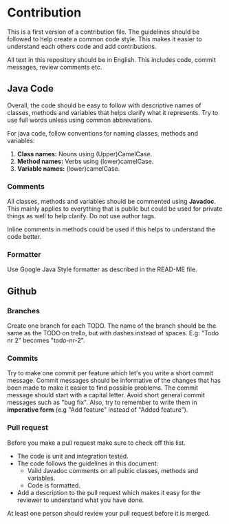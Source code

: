 # Contribution

This is a first version of a contribution file.
The guidelines should be followed to help create a common code style. This makes it easier to understand each others code and add contributions.

All text in this repository should be in English. This includes code, commit messages, review comments etc. 

## Java Code

Overall, the code should be easy to follow with descriptive names of classes, methods and variables that helps clarify what it represents. Try to use full words unless using common abbreviations. 

For java code, follow conventions for naming classes, methods and variables:
1. **Class names:** Nouns using (Upper)CamelCase.
2. **Method names:** Verbs using (lower)camelCase. 
3. **Variable names:** (lower)camelCase. 

### Comments

All classes, methods and variables should be commented using **Javadoc**. This mainly applies to everything that is public but could be used for private things as well to help clarify. Do not use author tags.

Inline comments in methods could be used if this helps to understand the code better. 

### Formatter

Use Google Java Style formatter as described in the READ-ME file.  

## Github

### Branches

Create one branch for each TODO. The name of the branch should be the same as the TODO on trello, but with dashes instead of spaces.
E.g: "Todo nr 2" becomes "todo-nr-2". 

### Commits

Try to make one commit per feature which let's you write a short commit message.
Commit messages should be informative of the changes that has been made to make it easier to find possible problems. The commit message should start with a capital letter. Avoid short general commit messages such as "bug fix". Also, try to remember to write them in **imperative form** (e.g "Add feature" instead of "Added feature"). 

### Pull request

Before you make a pull request make sure to check off this list.

* The code is unit and integration tested.
* The code follows the guidelines in this document:
    * Valid Javadoc comments on all public classes, methods and variables.
    * Code is formatted.
* Add a description to the pull request which makes it easy for the reviewer to understand what you have done.

At least one person should review your pull request before it is merged.
